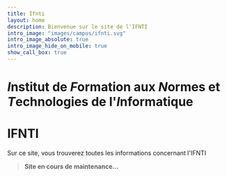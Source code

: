 ```yaml
---
title: Ifnti
layout: home
description: Bienvenue sur le site de l'IFNTI
intro_image: "images/campus/ifnti.svg"
intro_image_absolute: true
intro_image_hide_on_mobile: true
show_call_box: true
---
```


# *I*nstitut de *F*ormation aux *N*ormes et *T*echnologies de l'*I*nformatique  
# IFNTI

Sur ce site, vous trouverez toutes les informations concernant l'IFNTI   
> **Site en cours de maintenance...**
